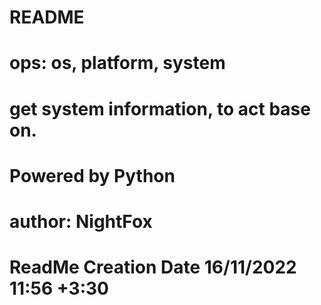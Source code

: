 # README
#
# ops: os, platform, system
# get system information, to act base on.
#
# Powered by Python
# author: NightFox
# ReadMe Creation Date 16/11/2022 11:56 +3:30

